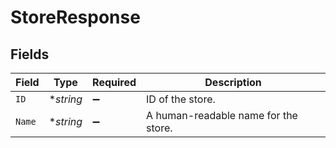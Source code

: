 # StoreResponse


## Fields

| Field                                | Type                                 | Required                             | Description                          |
| ------------------------------------ | ------------------------------------ | ------------------------------------ | ------------------------------------ |
| `ID`                                 | **string*                            | :heavy_minus_sign:                   | ID of the store.                     |
| `Name`                               | **string*                            | :heavy_minus_sign:                   | A human-readable name for the store. |